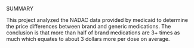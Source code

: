 SUMMARY

This project analyzed the NADAC data provided by medicaid to determine the price differences between brand and generic medications.
The conclusion is that more than half of brand medications are 3+ times as much which equates to about 3 dollars more per dose on average.
